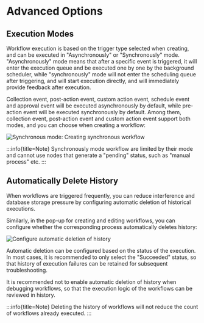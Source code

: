 # Advanced Options

## Execution Modes

Workflow execution is based on the trigger type selected when creating, and can be executed in "Asynchronously" or "Synchronously" mode. "Asynchronously" mode means that after a specific event is triggered, it will enter the execution queue and be executed one by one by the background scheduler, while "synchronously" mode will not enter the scheduling queue after triggering, and will start execution directly, and will immediately provide feedback after execution.

Collection event, post-action event, custom action event, schedule event and approval event will be executed asynchronously by default, while pre-action event will be executed synchronously by default. Among them, collection event, post-action event and custom action event support both modes, and you can choose when creating a workflow:

![Synchronous mode: Creating synchronous workflow](https://static-docs.nocobase.com/39bc0821f50c1bde4729c531c6236795.png)

:::info{title=Note}
Synchronously mode workflow are limited by their mode and cannot use nodes that generate a "pending" status, such as "manual process" etc.
:::

## Automatically Delete History

When workflows are triggered frequently, you can reduce interference and database storage pressure by configuring automatic deletion of historical executions.

Similarly, in the pop-up for creating and editing workflows, you can configure whether the corresponding process automatically deletes history:

![Configure automatic deletion of history](https://static-docs.nocobase.com/b2e4c08e7a01e213069912fe04baa7bd.png)

Automatic deletion can be configured based on the status of the execution. In most cases, it is recommended to only select the "Succeeded" status, so that history of execution failures can be retained for subsequent troubleshooting.

It is recommended not to enable automatic deletion of history when debugging workflows, so that the execution logic of the workflows can be reviewed in history.

:::info{title=Note}
Deleting the history of workflows will not reduce the count of workflows already executed.
:::

